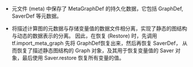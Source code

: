 * 元文件 (meta) 中保存了 MetaGraphDef 的持久化数据，它包括 GraphDef, SaverDef 等元数据。

* 将描述计算图的元数据与存储变量值的数据文件相分离，实现了静态的图结构与动态的数据表示的分离。
因此，在恢复 (Restore) 时，先调用 tf.import_meta_graph 先将 GraphDef恢复出来，然后再恢复 SaverDef，
从而恢复了描述静态图结构的 Graph 对象，及其用于恢复变量值的 Saver 对象，最后使用 Saver.restore 恢复所有变量的值。

